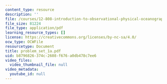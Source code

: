 ```yaml
---
content_type: resource
description: ''
file: /courses/12-808-introduction-to-observational-physical-oceanography-fall-2004/b8796826374c2608f676a0db478c7ee6_problem_set_1a.pdf
file_size: 81224
file_type: application/pdf
learning_resource_types: []
license: https://creativecommons.org/licenses/by-nc-sa/4.0/
ocw_type: OCWFile
resourcetype: Document
title: problem_set_1a.pdf
uid: b8796826-374c-2608-f676-a0db478c7ee6
video_files:
  video_thumbnail_file: null
video_metadata:
  youtube_id: null
---
```

